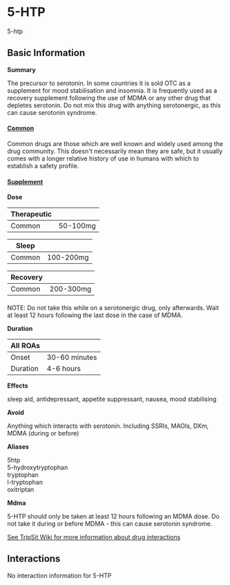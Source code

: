 # 5-HTP

5-htp

## Basic Information

**Summary**

The precursor to serotonin. In some countries it is sold OTC as a supplement for mood stabilisation and insomnia. It is frequently used as a recovery supplement following the use of MDMA or any other drug that depletes serotonin. Do not mix this drug with anything serotonergic, as this can cause serotonin syndrome.

#### [Common](/category/common)

Common drugs are those which are well known and widely used among the drug community. This doesn't necessarily mean they are safe, but it usually comes with a longer relative history of use in humans with which to establish a safety profile.

#### [Supplement](/category/supplement)

**Dose**

| Therapeutic |          |
| ----------- | -------- |
| Common      | 50-100mg |

| Sleep  |           |
| ------ | --------- |
| Common | 100-200mg |

| Recovery |           |
| -------- | --------- |
| Common   | 200-300mg |

#### 

 NOTE: Do not take this while on a serotonergic drug, only afterwards. Wait at least 12 hours following the last dose in the case of MDMA.

**Duration**

| All ROAs |               |
| -------- | ------------- |
| Onset    | 30-60 minutes |
| Duration | 4-6 hours     |

**Effects**

sleep aid, antidepressant, appetite suppressant, nausea, mood stabilising

**Avoid**

Anything which interacts with serotonin. Including SSRIs, MAOIs, DXm, MDMA (during or before)

**Aliases**

5htp  
5-hydroxytryptophan  
tryptophan  
l-tryptophan  
oxitriptan  

**Mdma**

5-HTP should only be taken at least 12 hours following an MDMA dose. Do not take it during or before MDMA - this can cause serotonin syndrome.

[See TripSit Wiki for more information about drug interactions](http://combo.tripsit.me/)

## Interactions

No interaction information for 5-HTP